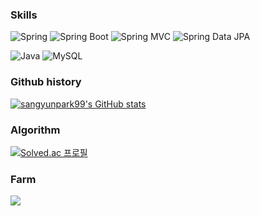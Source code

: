 ### Skills
![Spring](https://img.shields.io/badge/Spring-6DB33F.svg?&flat&logo=Spring&logoColor=white)
![Spring Boot](https://img.shields.io/badge/-Spring%20Boot-6DB33F?logo=spring%20boot&logoColor=white)
![Spring MVC](https://img.shields.io/badge/-Spring%20MVC-6DB33F)
![Spring Data JPA](https://img.shields.io/badge/-Spring%20Data%20JPA-6DB33F?)

![Java](https://img.shields.io/badge/-Java-007396?logo=java&logoColor=white)
![MySQL](https://img.shields.io/badge/-MySQL-4479A1?logo=mysql&logoColor=white)

### Github history
[![sangyunpark99's GitHub stats](https://github-readme-stats.vercel.app/api?username=sangyunpark99)](https://github.com/anuraghazra/github-readme-stats)

### Algorithm
[![Solved.ac
프로필](http://mazassumnida.wtf/api/generate_badge?boj=pythonalgorithm)](https://solved.ac/pythonalgorithm)

### Farm
<a href="https://github.com/devxb/gitanimals">
  <img src="https://render.gitanimals.org/farms/sangyunpark99"/>
</a>
